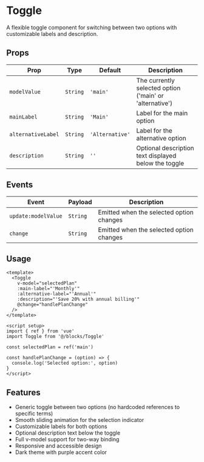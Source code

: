# Toggle

A flexible toggle component for switching between two options with customizable labels and description.

## Props

| Prop | Type | Default | Description |
|------|------|---------|-------------|
| `modelValue` | `String` | `'main'` | The currently selected option ('main' or 'alternative') |
| `mainLabel` | `String` | `'Main'` | Label for the main option |
| `alternativeLabel` | `String` | `'Alternative'` | Label for the alternative option |
| `description` | `String` | `''` | Optional description text displayed below the toggle |

## Events

| Event | Payload | Description |
|-------|---------|-------------|
| `update:modelValue` | `String` | Emitted when the selected option changes |
| `change` | `String` | Emitted when the selected option changes |

## Usage

```vue
<template>
  <Toggle
    v-model="selectedPlan"
    :main-label="'Monthly'"
    :alternative-label="'Annual'"
    :description="'Save 20% with annual billing'"
    @change="handlePlanChange"
  />
</template>

<script setup>
import { ref } from 'vue'
import Toggle from '@/blocks/Toggle'

const selectedPlan = ref('main')

const handlePlanChange = (option) => {
  console.log('Selected option:', option)
}
</script>
```

## Features

- Generic toggle between two options (no hardcoded references to specific terms)
- Smooth sliding animation for the selection indicator
- Customizable labels for both options
- Optional description text below the toggle
- Full v-model support for two-way binding
- Responsive and accessible design
- Dark theme with purple accent color
